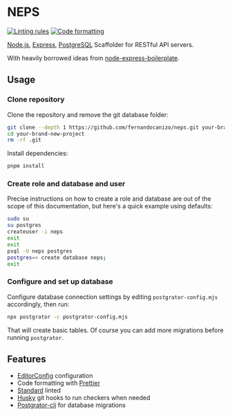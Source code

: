 # NEPS

[![Linting rules](https://img.shields.io/badge/standard-rules-brightgreen)](https://standardjs.com)
[![Code formatting](https://img.shields.io/badge/prettier-formatted-ff69b4)](https://github.com/prettier/prettier)

[Node.js](https://nodejs.org/), [Express](https://expressjs.com/), [PostgreSQL](https://www.postgresql.org/) Scaffolder for RESTful API servers.

With heavily borrowed ideas from [node-express-boilerplate](https://github.com/hagopj13/node-express-boilerplate).

## Usage

### Clone repository

Clone the repository and remove the git database folder:

```bash
git clone --depth 1 https://github.com/fernandocanizo/neps.git your-brand-new-project
cd your-brand-new-project
rm -rf .git
```

Install dependencies:

```bash
pnpm install
```

### Create role and database and user

Precise instructions on how to create a role and database are out of the scope
of this documentation, but here's a quick example using defaults:

```bash
sudo su
su postgres
createuser -i neps
exit
exit
psql -U neps postgres
postgres=> create database neps;
exit
```

### Configure and set up database

Configure database connection settings by editing `postgrator-config.mjs`
accordingly, then run:

```bash
npx postgrator -c postgrator-config.mjs
```

That will create basic tables. Of course you can add more migrations before
running `postgrator`.

## Features

- [EditorConfig](http://editorconfig.org/) configuration
- Code formatting with [Prettier](https://github.com/prettier/prettier)
- [Standard](https://standardjs.com/) linted
- [Husky](https://github.com/typicode/husky) git hooks to run checkers when
  needed
- [Postgrator-cli](https://github.com/MattiLehtinen/postgrator-cli) for
  database migrations
